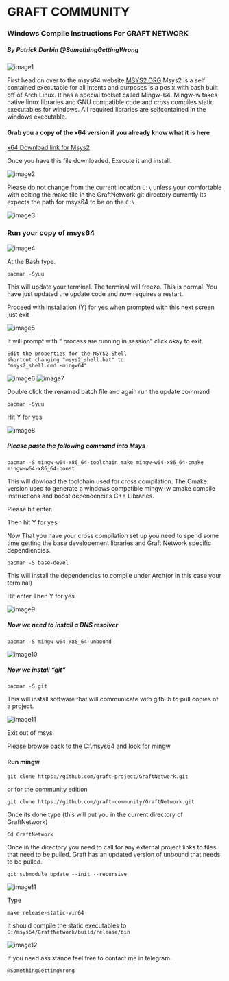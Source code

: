 
# GRAFT COMMUNITY
### Windows Compile Instructions For GRAFT NETWORK
##### By Patrick Durbin @SomethingGettingWrong
![image1](https://github.com/Patrickdurbin/docs/blob/Windows-Compile/Graft%20Community%20Windows%20Comp.jpg)

First head on over to the msys64 website.[MSYS2.ORG](https://www.msys2.org/)
Msys2 is a self contained executable for all intents and purposes is a posix with
bash built off of Arch Linux. It has a special toolset called Mingw-64. Mingw-w
takes native linux libraries and GNU compatible code and cross compiles static
executables for windows. All required libraries are selfcontained in the windows
executable.

#### Grab you a copy of the x64 version if you already know what it is here

[x64 Download link for Msys2](http://repo.msys2.org/distrib/x86_64/msys2-x86_64-20180531.exe)


Once you have this file downloaded. Execute it and install.

![image2](https://github.com/Patrickdurbin/docs/blob/Windows-Compile/msys2%201.jpg)

Please do not change from the current location `C:\` unless your comfortable with
editing the make file in the GraftNetwork git directory currently its expects the
path for msys64 to be on the `C:\`

![image3](https://github.com/Patrickdurbin/docs/blob/Windows-Compile/msys2%202.jpg)
### Run your copy of msys64

![image4](https://github.com/Patrickdurbin/docs/blob/Windows-Compile/msys2%203.jpg)

At the Bash type.
```
pacman -Syuu
```

This will update your terminal. The terminal will freeze. This is normal. You have
just updated the update code and now requires a restart.

Proceed with installation (Y) for yes when prompted with this next screen just exit


![image5](https://github.com/Patrickdurbin/docs/blob/Windows-Compile/msys2%204.jpg)

It will prompt with “ process are running in session” click okay to exit.

```
Edit the properties for the MSYS2 Shell
shortcut changing "msys2_shell.bat" to
"msys2_shell.cmd -mingw64"
```
![image6](https://github.com/Patrickdurbin/docs/blob/Windows-Compile/msys2%205.jpg)
![image7](https://github.com/Patrickdurbin/docs/blob/Windows-Compile/msys2%206.jpg)

Double click the renamed batch file and again run the update command
```
pacman -Syuu
```
Hit Y for yes

![image8](https://github.com/Patrickdurbin/docs/blob/Windows-Compile/msys2%207.jpg)


##### Please paste the following command into Msys
```
pacman -S mingw-w64-x86_64-toolchain make mingw-w64-x86_64-cmake
mingw-w64-x86_64-boost
```
This will dowload the toolchain used for cross compilation. The
Cmake version used to generate a windows compatible mingw-w
cmake compile instructions and boost dependencies C++ Libraries.

Please hit
enter.

Then hit Y
for yes

Now That you have your cross compilation set up you need to
spend some time getting the base developement libraries and
Graft Network specific dependiencies.
```
pacman -S base-devel
```
This will install the dependencies to compile under Arch(or in
this case your terminal)

Hit enter Then Y for yes

![image9](https://github.com/Patrickdurbin/docs/blob/Windows-Compile/msys2%208.jpg)

##### Now we need to install a DNS resolver
```
pacman -S mingw-w64-x86_64-unbound
```
![image10](https://github.com/Patrickdurbin/docs/blob/Windows-Compile/msys2%20unbound.jpg)

##### Now we install “git”
```
pacman -S git
```
This will install software that will communicate with github to pull
copies of a project.

![image11](https://github.com/Patrickdurbin/docs/blob/Windows-Compile/msys2%20git.jpg)

Exit out of msys

Please browse back to the C:\msys64 and look for mingw

#### Run mingw
```
git clone https://github.com/graft-project/GraftNetwork.git
```
or for the community edition
```
git clone https://github.com/graft-community/GraftNetwork.git
```

Once its done type (this will put you in the current directory of
GraftNetwork)

`Cd GraftNetwork`

Once in the directory you need to call for any external project links
to files that need to be pulled. Graft has an updated version of
unbound that needs to be pulled.
```
git submodule update --init --recursive
```

![image11](https://github.com/Patrickdurbin/docs/blob/Windows-Compile/msys264%20%20git%20clone.jpg)

Type
```
make release-static-win64
```
It should compile the static executables to
`C:/msys64/GraftNetwork/build/release/bin`

![image12](https://github.com/Patrickdurbin/docs/blob/Windows-Compile/make%20static%20release64.jpg)

If you need assistance feel free to contact me in telegram.

`@SomethingGettingWrong`


